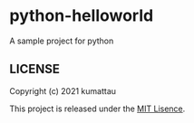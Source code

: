 # python-helloworld
A sample project for python

## LICENSE

Copyright (c) 2021 kumattau

This project is released under the [MIT Lisence](LISENCE).
